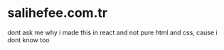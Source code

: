 # salihefee.com.tr

dont ask me why i made this in react and not pure html and css, cause i dont know too
